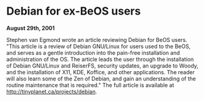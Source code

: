 
Debian for ex-BeOS users
========================


**August 29th, 2001**


Stephen van Egmond wrote an article reviewing Debian for BeOS users.
"This article is a review of Debian GNU/Linux for users used to the BeOS,
and serves as a gentle introduction into the pain-free installation and
administration of the OS. The article leads the user through the
installation of Debian GNU/Linux and ReiserFS, security updates, an
upgrade to Woody, and the installation of X11, KDE, Koffice, and other
applications. The reader will also learn some of the Zen of Debian, and
gain an understanding of the routine maintenance that is required."
The full article is available at
<http://tinyplanet.ca/projects/debian>.







